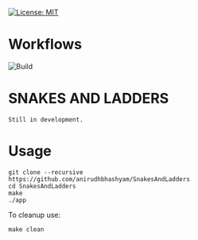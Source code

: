 [![License: MIT](https://img.shields.io/badge/License-MIT-yellow.svg)](https://opensource.org/licenses/MIT)

# Workflows

![Build](https://github.com/anirudhbhashyam/SnakesAndLadders/actions/workflows/build-action.yml/badge.svg)
# SNAKES AND LADDERS 
`Still in development.` 

# Usage
```
git clone --recursive https://github.com/anirudhbhashyam/SnakesAndLadders
cd SnakesAndLadders
make
./app
```
To cleanup use:
```
make clean
```
